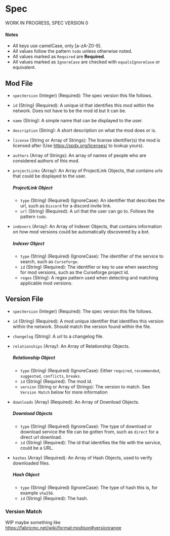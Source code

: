 # Spec

WORK IN PROGRESS, SPEC VERSION 0

#### Notes
- All keys use camelCase, only [a-zA-Z0-9].
- All values follow the pattern `todo` unless otherwise noted.
- All values marked as `Required` are **Required**.
- All values marked as `IgnoreCase` are checked with `equalsIgnoreCase` or equivalent.

## Mod File

- `specVersion` (Integer) (Required): The spec version this file follows.
- `id` (String) (Required): A unique id that identifies this mod within the network. Does not have to be the mod id but it can be.
- `name` (String): A simple name that can be displayed to the user.
- `description` (String): A short description on what the mod does or is.
- `license` (String or Array of Strings): The license identifier(s) the mod is licensed after (Use https://spdx.org/licenses/ to lookup yours).
- `authors` (Array of Strings): An array of names of people who are considered authors of this mod.
- `projectLinks` (Array): An Array of ProjectLink Objects, that contains urls that could be displayed to the user.
  ##### ProjectLink Object
  - `type` (String) (Required) (IgnoreCase): An identifier that describes the url, such as `Discord` for a discord invite link.
  - `url` (String) (Required): A url that the user can go to. Follows the pattern `todo`.

- `indexers` (Array): An Array of Indexer Objects, that contains information on how mod versions could be automatically discovered by a bot.
  ##### Indexer Object
  - `type` (String) (Required) (IgnoreCase): The identifier of the service to search, such as `Curseforge`.
  - `id` (String) (Required): The identifier or key to use when searching for mod versions, such as the Curseforge project id.
  - `regex` (String): A regex pattern used when detecting and matching applicable mod versions.


## Version File

- `specVersion` (Integer) (Required): The spec version this file follows.
- `id` (String) (Required): A mod unique identifier that identifies this version within the network. Should match the version found within the file.
- `changelog` (String): A url to a changelog file.
- `relationships` (Array): An Array of Relationship Objects.
  ##### Relationship Object
  - `type` (String) (Required) (IgnoreCase): Either `required`, `recommended`, `suggested`, `conflicts`, `breaks`.
  - `id` (String) (Required): The mod id.
  - `version` (String or Array of Strings): The version to match. See `Version Match` below for more information

- `downloads` (Array) (Required): An Array of Download Objects.
  ##### Download Objects
  - `type` (String) (Required) (IgnoreCase): The type of download or download service the file can be gotten from, such as `direct` for a direct url download.
  - `id` (String) (Required): The id that identifies the file with the service, could be a URL.

- `hashes` (Array) (Required): An Array of Hash Objects, used to verify downloaded files.
  ##### Hash Object
  - `type` (String) (Required) (IgnoreCase): The type of hash this is, for example `sha256`.
  - `id` (String) (Required): The hash.


### Version Match
WIP
maybe something like https://fabricmc.net/wiki/format:modjson#versionrange